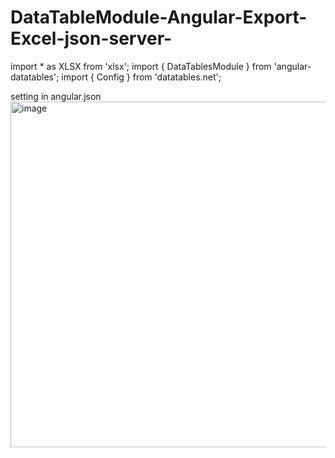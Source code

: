 # DataTableModule-Angular-Export-Excel-json-server-
import * as XLSX from 'xlsx';
import { DataTablesModule } from 'angular-datatables';
import { Config } from 'datatables.net';

setting in angular.json
<img width="933" height="553" alt="image" src="https://github.com/user-attachments/assets/86d80a8e-355f-4553-9b13-1e17594a8974" />


